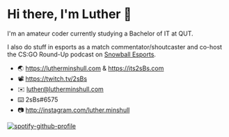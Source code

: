 # Hi there, I'm Luther 👋

I'm an amateur coder currently studying a Bachelor of IT at QUT.

I also do stuff in esports as a match commentator/shoutcaster and co-host the CS:GO Round-Up podcast on [Snowball Esports](https://snowballesports.com/).

- 🌏 https://lutherminshull.com & https://its2sBs.com
- 📽️ https://twitch.tv/2sBs
- ✉️ luther@lutherminshull.com
- ⌨️ 2sBs#6575
- 📷 http://instagram.com/luther.minshull

[![spotify-github-profile](https://spotify-github-profile.vercel.app/api/view?uid=2sbs&cover_image=true&theme=novatorem)](https://spotify-github-profile.vercel.app/api/view?uid=2sbs&redirect=true)

<!--
**2sBs/2sBs** is a ✨ _special_ ✨ repository because its `README.md` (this file) appears on your GitHub profile.

Here are some ideas to get you started:

- 🔭 I’m currently working on ...
- 🌱 I’m currently learning ...
- 👯 I’m looking to collaborate on ...
- 🤔 I’m looking for help with ...
- 💬 Ask me about ...
- 📫 How to reach me: ...
- 😄 Pronouns: ...
- ⚡ Fun fact: ...
-->
